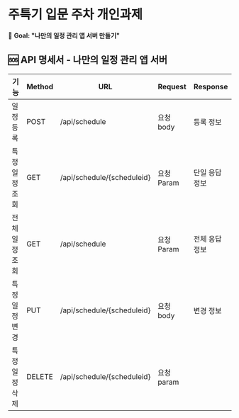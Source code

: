 # 주특기 입문 주차 개인과제

🏁 **Goal:  "나만의 일정 관리 앱 서버 만들기"**


## 🆘 API 명세서 - 나만의 일정 관리 앱 서버

| 기능 | Method | URL | Request | Response |
| --- | --- | --- | --- | --- |
| 일정 등록 | POST | /api/schedule | 요청 body | 등록 정보 |
| 특정 일정 조회 | GET | /api/schedule/{scheduleid} | 요청 Param | 단일 응답 정보 |
| 전체 일정 조회 | GET | /api/schedule | 요청 Param | 전체 응답 정보 |
| 특정 일정 변경 | PUT | /api/schedule/{scheduleid} | 요청 body | 변경 정보 |
| 특정 일정 삭제 | DELETE | /api/schedule/{scheduleid} | 요청 param |  |
